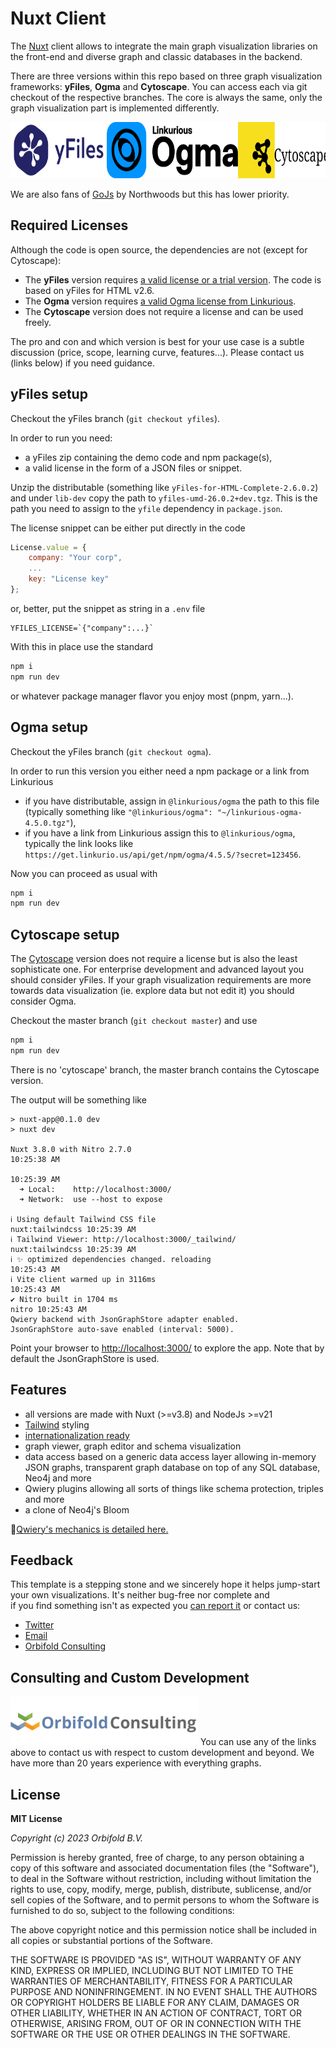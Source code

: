 # Nuxt Client

The [Nuxt](https://nuxt.com) client allows to integrate the main graph visualization libraries on the front-end and diverse graph and classic databases in the backend.

There are three versions within this repo based on three graph visualization frameworks: **yFiles**, **Ogma** and **Cytoscape**. You can access each via git checkout of the respective branches. The core is always the same, only the graph visualization part is implemented differently.
<div style="display: flex">
<a href="https://www.yworks.com" target="_blank"><img src="/yFiles.svg" style="height: 90px; margin-right: 20px"/></a>
<a href="https://linkurious.com/ogma/" target="_blank"><img src="/ogma.svg" style="height: 90px; margin-right: 20px"/></a>
<a href="https://js.cytoscape.org/" target="_blank"><img src="/cytoscape.svg" style="height: 90px"/></a>
</div>

  We are also fans of [GoJs](https://gojs.net) by Northwoods but this has lower priority.

## Required Licenses

Although the code is open source, the dependencies are not (except for Cytoscape):

- The **yFiles** version requires [a valid license or a trial version](https://www.yworks.com/products/yfiles-for-html). The code is based on yFiles for HTML v2.6.
- The **Ogma** version requires [a valid Ogma license from Linkurious](http://linkurious.com/ogma/).
- The **Cytoscape** version does not require a license and can be used freely.

The pro and con and which version is best for your use case is a subtle discussion (price, scope, learning curve, features...). Please contact us (links below) if you need guidance.

## yFiles setup

Checkout the yFiles branch (`git checkout yfiles`).

In order to run you need:

- a yFiles zip containing the demo code and npm package(s),
- a valid license in the form of a JSON files or snippet.

Unzip the distributable (something like `yFiles-for-HTML-Complete-2.6.0.2`) and under `lib-dev` copy the path to `yfiles-umd-26.0.2+dev.tgz`. This is the path you need to assign to the `yfile` dependency in `package.json`.

The license snippet can be either put directly in the code

```javascript
License.value = {
    company: "Your corp",
    ...
    key: "License key"
};
```
or, better, put the snippet as string in a `.env` file

```text
YFILES_LICENSE=`{"company":...}`
```
With this in place use the standard


```bash
npm i
npm run dev
```
or whatever package manager flavor you enjoy most (pnpm, yarn...).

## Ogma setup

Checkout the yFiles branch (`git checkout ogma`).

In order to run this version you either need a npm package or a link from Linkurious

- if you have distributable, assign in `@linkurious/ogma` the path to this file (typically something like `"@linkurious/ogma": "~/linkurious-ogma-4.5.0.tgz"`),
- if you have a link from Linkurious assign this to `@linkurious/ogma`, typically the link looks like `https://get.linkurio.us/api/get/npm/ogma/4.5.5/?secret=123456`.

Now you can proceed as usual with

```bash
npm i
npm run dev
```

## Cytoscape setup

The [Cytoscape](http://js.cytoscape.org/) version does not require a license but is also the least sophisticate one. For enterprise development and advanced layout you should consider yFiles. If your graph visualization requirements are more towards data visualization (ie. explore data but not edit it) you should consider Ogma.

Checkout the master branch (`git checkout master`) and use

```bash
npm i
npm run dev
```
There is no 'cytoscape' branch, the master branch contains the Cytoscape version.

The output will be something like


```text
> nuxt-app@0.1.0 dev
> nuxt dev

Nuxt 3.8.0 with Nitro 2.7.0                                                                                              10:25:38 AM
                                                                                                                         10:25:39 AM
  ➜ Local:    http://localhost:3000/
  ➜ Network:  use --host to expose

ℹ Using default Tailwind CSS file                                                                      nuxt:tailwindcss 10:25:39 AM
ℹ Tailwind Viewer: http://localhost:3000/_tailwind/                                                    nuxt:tailwindcss 10:25:39 AM
ℹ ✨ optimized dependencies changed. reloading                                                                          10:25:43 AM
ℹ Vite client warmed up in 3116ms                                                                                       10:25:43 AM
✔ Nitro built in 1704 ms                                                                                          nitro 10:25:43 AM
Qwiery backend with JsonGraphStore adapter enabled.
JsonGraphStore auto-save enabled (interval: 5000).
```

Point your browser to [http://localhost:3000/](http://localhost:3000/) to explore the app.
Note that by default the JsonGraphStore is used.


## Features

- all versions are made with Nuxt (>=v3.8) and NodeJs >=v21
- [Tailwind](https://tailwindcss.com) styling
- [internationalization ready](https://nuxt.com/modules/i18n)
- graph viewer, graph editor and schema visualization
- data access based on a generic data access layer allowing in-memory JSON graphs, transparent graph database on top of any SQL database, Neo4j and more
- Qwiery plugins allowing all sorts of things like schema protection, triples and more
- a clone of Neo4j's Bloom

🧨[Qwiery's mechanics is detailed here.](/dal/getting-started)

## Feedback

This template is a stepping stone and we sincerely hope it helps jump-start your own visualizations. It's neither bug-free nor complete and  
if you find something isn't as expected you [can report it](https://github.com/Qwiery/qwiery-nuxt/issues) or contact us:

- [Twitter](https://twitter.com/theorbifold)
- [Email](mailto:info@orbifold.net)
- [Orbifold Consulting](https://GraphsAndNetworks.com)

## Consulting and Custom Development

[![](/OrbifoldConsulting.png)](https://orbifold.net)
You can use any of the links above to contact us with respect to custom development and beyond. We have more than 20 years experience with everything graphs.

## License

**MIT License**

_Copyright (c) 2023 Orbifold B.V._

Permission is hereby granted, free of charge, to any person obtaining a copy
of this software and associated documentation files (the "Software"), to deal
in the Software without restriction, including without limitation the rights
to use, copy, modify, merge, publish, distribute, sublicense, and/or sell
copies of the Software, and to permit persons to whom the Software is
furnished to do so, subject to the following conditions:

The above copyright notice and this permission notice shall be included in all
copies or substantial portions of the Software.

THE SOFTWARE IS PROVIDED "AS IS", WITHOUT WARRANTY OF ANY KIND, EXPRESS OR
IMPLIED, INCLUDING BUT NOT LIMITED TO THE WARRANTIES OF MERCHANTABILITY,
FITNESS FOR A PARTICULAR PURPOSE AND NONINFRINGEMENT. IN NO EVENT SHALL THE
AUTHORS OR COPYRIGHT HOLDERS BE LIABLE FOR ANY CLAIM, DAMAGES OR OTHER
LIABILITY, WHETHER IN AN ACTION OF CONTRACT, TORT OR OTHERWISE, ARISING FROM,
OUT OF OR IN CONNECTION WITH THE SOFTWARE OR THE USE OR OTHER DEALINGS IN THE
SOFTWARE.
